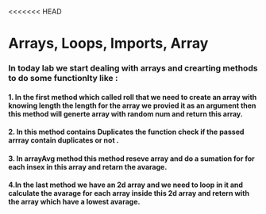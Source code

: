 <<<<<<< HEAD
# Arrays, Loops, Imports, Array
### In today lab we start dealing with arrays and crearting methods to do some functionlty like :
#### 1. In the first method which called roll that we need to create an array with knowing length the length for the array we provied it as an argument then this method will generte array with random num and return this array.
#### 2. In this method contains Duplicates the function check if the passed arrray contain duplicates or not .
#### 3. In arrayAvg method  this method reseve array and do a sumation for for each insex in this array and retarn the avarage.
#### 4.In the last method  we have an 2d array and we need to loop in it and calculate the avarage for each array inside this 2d array and retern with the array which have a lowest avarage.
